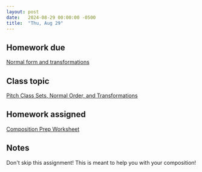 ```yaml
---
layout: post
date:   2024-08-29 00:00:00 -0500
title:  "Thu, Aug 29"
---
```



## Homework due

[Normal form and transformations](https://viva.pressbooks.pub/openmusictheory/chapter/pc-sets-normal-order-and-transformations/#assignments)

## Class topic

[Pitch Class Sets, Normal Order, and Transformations](https://viva.pressbooks.pub/openmusictheory/chapter/pc-sets-normal-order-and-transformations/)

## Homework assigned

[Composition Prep Worksheet](https://viva.pressbooks.pub/openmusictheory/chapter/pc-sets-normal-order-and-transformations/#assignments)

## Notes

Don't skip this assignment! This is meant to help you with your composition!

